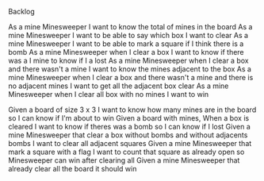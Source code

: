 Backlog

As a mine Minesweeper I want to know the total of mines in the board
As a mine Minesweeper I want to be able to say which box I want to clear
As a mine Minesweeper I want to be able to mark a square if I think there is a bomb
As a mine Minesweeper when I clear a box I want to know if there was a I mine to know if I a lost
As a mine Minesweeper when I clear a box and there wasn't a mine I want to know the mines adjacent to the box
As a mine Minesweeper when I clear a box and there wasn't a mine and there is no adjacent mines I want to get all the adjacent box clear
As a mine Minesweeper when I clear all box with no mines I want to win

Given a board of size 3 x 3 I want to know how many mines are in the board so I can know if I'm about to win
Given a board with mines, When a box is cleared I want to know if theres was a bomb so I can know if I lost
Given a mine Minesweeper that clear a box without bombs and without adjacents bombs I want to clear all adjacent squares
Given a mine Minesweeper that mark a square with a flag I want to count that square as already open so Minesweeper can win after clearing all
Given a mine Minesweeper that already clear all the board it should win

